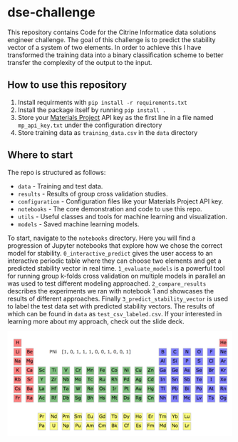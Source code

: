 # dse-challenge
This repository contains Code for the Citrine Informatice data solutions engineer challenge. The goal of this challenge is to predict the stability vector of a system of two elements. In order to achieve this I have transformed the training data into a binary classification scheme to better transfer the complexity of the output to the input. 

## How to use this repository
1. Install requirments with `pip install -r requirements.txt`
2. Install the package itself by running `pip install .`
3. Store your [Materials Project](https://materialsproject.org/) API key as the first line in a file named `mp_api_key.txt` under the configuration directory
4. Store training data as `training_data.csv` in the `data` directory

## Where to start
The repo is structured as follows:
* `data` - Training and test data.
* `results` - Results of group cross validation studies.
* `configuration` - Configuration files like your Materials Project API key.
* `notebooks` - The core demonstration and code to use this repo.
* `utils` - Useful classes and tools for machine learning and visualization.
* `models` - Saved machine learning models.

To start, navigate to the `notebooks` directory. Here you will find a progression of Jupyter notebooks that explore how we chose the correct model for stability. `0_interactive_predict` gives the user access to an interactive periodic table where they can choose two elements and get a predicted stability vector in real time. `1_evaluate_models` is a powerful tool for running group k-folds cross validation on multiple models in parallel an was used to test different modeling approached. `2_compare_results` describes the experiments we ran with notebook 1 and showcases the results of different approaches. Finally `3_predict_stability_vector` is used to label the test data set with predicted stability vectors. The results of which can be found in `data` as `test_csv_labeled.csv`. If your interested in learning more about my approach, check out the slide deck.

![alt text](https://github.com/matSciMalcolm/dse-challenge/blob/master/data/example.png "Interactive periodic table")

